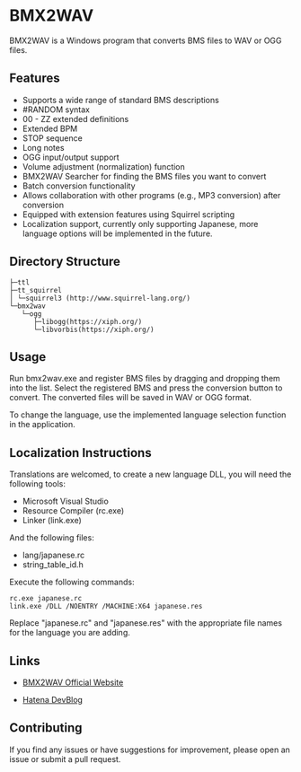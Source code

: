 ﻿# BMX2WAV

BMX2WAV is a Windows program that converts BMS files to WAV or OGG files.

## Features

- Supports a wide range of standard BMS descriptions
- #RANDOM syntax
- 00 - ZZ extended definitions
- Extended BPM
- STOP sequence
- Long notes
- OGG input/output support
- Volume adjustment (normalization) function
- BMX2WAV Searcher for finding the BMS files you want to convert
- Batch conversion functionality
- Allows collaboration with other programs (e.g., MP3 conversion) after conversion
- Equipped with extension features using Squirrel scripting
- Localization support, currently only supporting Japanese, more language options will be implemented in the future.

## Directory Structure

```
├─ttl
├─tt_squirrel
│ └─squirrel3 (http://www.squirrel-lang.org/)
└─bmx2wav
   └─ogg
      ├─libogg(https://xiph.org/)
      └─libvorbis(https://xiph.org/)
```

## Usage

Run bmx2wav.exe and register BMS files by dragging and dropping them into the list. Select the registered BMS and press the conversion button to convert. The converted files will be saved in WAV or OGG format.

To change the language, use the implemented language selection function in the application.

## Localization Instructions

Translations are welcomed, to create a new language DLL, you will need the following tools:

- Microsoft Visual Studio
- Resource Compiler (rc.exe)
- Linker (link.exe)

And the following files:

- lang/japanese.rc
- string_table_id.h

Execute the following commands:

```
rc.exe japanese.rc
link.exe /DLL /NOENTRY /MACHINE:X64 japanese.res
```

Replace "japanese.rc" and "japanese.res" with the appropriate file names for the language you are adding.

## Links

- [BMX2WAV Official Website](http://childs.squares.net/program/bmx2wav/index.html)

- [Hatena DevBlog](https://bmx2wav.hatenadiary.jp/)

## Contributing

If you find any issues or have suggestions for improvement, please open an issue or submit a pull request.
